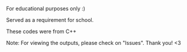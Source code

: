  For educational purposes only :)
 
 Served as a requirement for school.


 These codes were from C++

Note: For viewing the outputs, please check on "Issues". Thank you! <3
